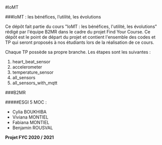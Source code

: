 #IoMT



###IoMT : les bénéfices, l’utilité, les évolutions



Ce dépôt fait partie du cours "IoMT : les bénéfices, l'utilité, les évolutions" rédigé par l'équipe B2MR dans le cadre du projet Find Your Course. Ce dépôt est le point de départ du projet et contient l'ensemble des codes et TP qui seront proposés à nos étudiants lors de la réalisation de ce cours. 



Chaque TP possède sa propre branche. Les étapes sont les suivantes : 



1. heart_beat_sensor
2. accelerometer
3. temperature_sensor
4. all_sensors
5. all_sensors_with_mqtt



###B2MR

#####ESGI 5 MOC :

- Cylia BOUKHIBA
- Viviana MONTIEL
- Fabiana MONTIEL
-  Benjamin ROUSVAL



**Projet FYC 2020 / 2021**